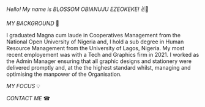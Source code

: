 *Hello! My name is BLOSSOM OBIANUJU EZEOKEKE!* ✌😬


*MY BACKGROUND* 📆 


I graduated Magna cum laude in Cooperatives Management from the National Open University of Nigeria and, I hold a sub degree in Human Resource Management from the University of Lagos, Nigeria. My most recent employement was with a Tech and Graphics firm in 2021. I worked as the Admin Manager ensuring that all graphic designs and stationery were delivered promptly and, at the the highest standard whilst, managing and optimising the manpower of the Organisation.


*MY FOCUS*  💡


*CONTACT ME*  ☎



